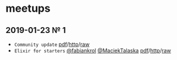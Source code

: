 # meetups

## 2019-01-23 № 1

- `Community update` [pdf](./2019-01-23/community-update.pdf)/[http](https://elixir-wroclaw.github.io/elixir-community/)/[raw](https://github.com/elixir-wroclaw/elixir-intro)
- `Elixir for starters` [@fabiankrol](https://github.com/fabiankrol) [@MaciekTalaska](https://github.com/maciektalaska) [pdf](./2019-01-23/elixir-for-starters.pdf)/[http](https://elixir-wroclaw.github.io/elixir-intro/)/[raw](https://github.com/elixir-wroclaw/elixir-intro/tree/2019-01-23-no-1)
